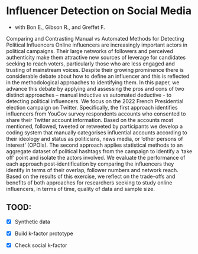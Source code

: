 # Influencer Detection on Social Media

- with Bon E., Gibson R., and Greffet F.

Comparing and Contrasting Manual vs Automated Methods for Detecting Political Influencers
Online influencers are increasingly important actors in political campaigns. Their large networks of followers and perceived authenticity make them attractive new sources of leverage for candidates seeking to reach voters, particularly those who are less engaged and trusting of mainstream voices. Despite their growing prominence there is considerable debate about how to define an influencer and this is reflected in the methodological approaches to identifying them. In this paper, we advance this debate by applying and assessing the pros and cons of two distinct approaches – manual inductive vs automated deductive - to detecting political influencers. We focus on the 2022 French Presidential election campaign on Twitter. Specifically, the first approach identifies influencers from YouGov survey respondents accounts who consented to share their Twitter account information. Based on the accounts most mentioned, followed, tweeted or retweeted by participants we develop a coding system that manually categorises influential accounts according to their ideology and status as politicians, news media, or ‘other persons of interest’ (OPOIs). The second approach applies statistical methods to an aggregate dataset of political hashtags from the campaign to identify a ‘take off’ point and isolate the actors involved. We evaluate the performance of each approach post-identification by comparing the influencers they identify in terms of their overlap, follower numbers and network reach. Based on the results of this exercise, we reflect on the trade-offs and benefits of both approaches for researchers seeking to study online influencers, in terms of time, quality of data and sample size.

## TOOD:
- [X] Synthetic data
- [X] Build k-factor prototype 
- [X] Check social k-factor


